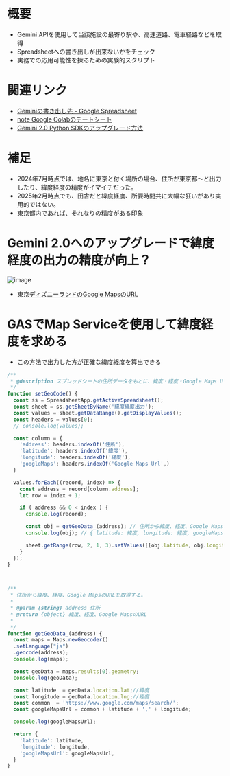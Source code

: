 # 概要
- Gemini APIを使用して当該施設の最寄り駅や、高速道路、電車経路などを取得
- Spreadsheetへの書き出しが出来ないかをチェック
- 実務での応用可能性を探るための実験的スクリプト

# 関連リンク
- [Geminiの書き出し先・Google Spreadsheet](https://docs.google.com/spreadsheets/d/1GgazOc_oCEfbLaIj254TpGJrKBNxQc_0IpLC25L78rs/edit?gid=0#gid=0)
- [note Google Colabのチートシート](https://note.com/nepia_infinity/n/n71df2c1c99b2)
- [Gemini 2.0 Python SDKのアップグレード方法](https://ai.google.dev/gemini-api/docs/migrate?hl=ja&_gl=1*8mvw7x*_up*MQ..*_ga*OTk1MTkzNzcwLjE3Mzk4NzgxOTQ.*_ga_P1DBVKWT6V*MTczOTg3ODE5My4xLjAuMTczOTg3ODE5My4wLjAuMTcwNjc0NzQyOQ..)

# 補足
- 2024年7月時点では、地名に東京と付く場所の場合、住所が東京都～と出力したり、緯度経度の精度がイマイチだった。
- 2025年2月時点でも、田舎だと緯度経度、所要時間共に大幅な狂いがあり実用的ではない。
- 東京都内であれば、それなりの精度がある印象

# Gemini 2.0へのアップグレードで緯度経度の出力の精度が向上？
![image](https://github.com/user-attachments/assets/0b3a44b9-6b65-48c3-ba9a-958be6abfd09)

- [東京ディズニーランドのGoogle MapsのURL](https://www.google.com/maps/search/%E6%9D%B1%E4%BA%AC%E3%83%87%E3%82%A3%E3%82%BA%E3%83%8B%E3%83%BC%E3%83%A9%E3%83%B3%E3%83%89/@35.632897,139.880387,15z?hl=ja)



# GASでMap Serviceを使用して緯度経度を求める
- この方法で出力した方が正確な緯度経度を算出できる

``` Javascript
/**
 * @description スプレッドシートの住所データをもとに、緯度・経度・Google Maps URLを取得し、スプレッドシートに書き込む。
 */
function setGeoCode() {
  const ss = SpreadsheetApp.getActiveSpreadsheet();
  const sheet = ss.getSheetByName('緯度経度出力');
  const values = sheet.getDataRange().getDisplayValues();
  const headers = values[0];
  // console.log(values);

  const column = {
    'address': headers.indexOf('住所'),
    'latitude': headers.indexOf('緯度'),
    'longitude': headers.indexOf('経度'),
    'googleMaps': headers.indexOf('Google Maps Url',)
  }

  values.forEach((record, index) => {
    const address = record[column.address];
    let row = index + 1;

    if ( address && 0 < index ) {
      console.log(record);

      const obj = getGeoData_(address); // 住所から緯度、経度、Google Maps URLを取得
      console.log(obj); // { latitude: 緯度, longitude: 経度, googleMapsUrl: Google Maps URL }

      sheet.getRange(row, 2, 1, 3).setValues([[obj.latitude, obj.longitude, obj.googleMapsUrl]]);
    }
  });
}



/**
 * 住所から緯度、経度、Google MapsのURLを取得する。
 *
 * @param {string} address 住所
 * @return {object} 緯度、経度、Google MapsのURL
 *
 */
function getGeoData_(address) {
  const maps = Maps.newGeocoder()
  .setLanguage("ja")
  .geocode(address);
  console.log(maps);

  const geoData = maps.results[0].geometry;
  console.log(geoData);

  const latitude  = geoData.location.lat;//緯度
  const longitude = geoData.location.lng;//経度
  const common  = 'https://www.google.com/maps/search/';
  const googleMapsUrl = common + latitude + ',' + longitude;

  console.log(googleMapsUrl);

  return {
    'latitude': latitude,
    'longitude': longitude,
    'googleMapsUrl': googleMapsUrl,
  }
}

```

